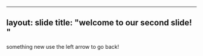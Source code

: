 ---
layout: slide
title: "welcome to our second slide! "
----
something new
use the left arrow to go back!
